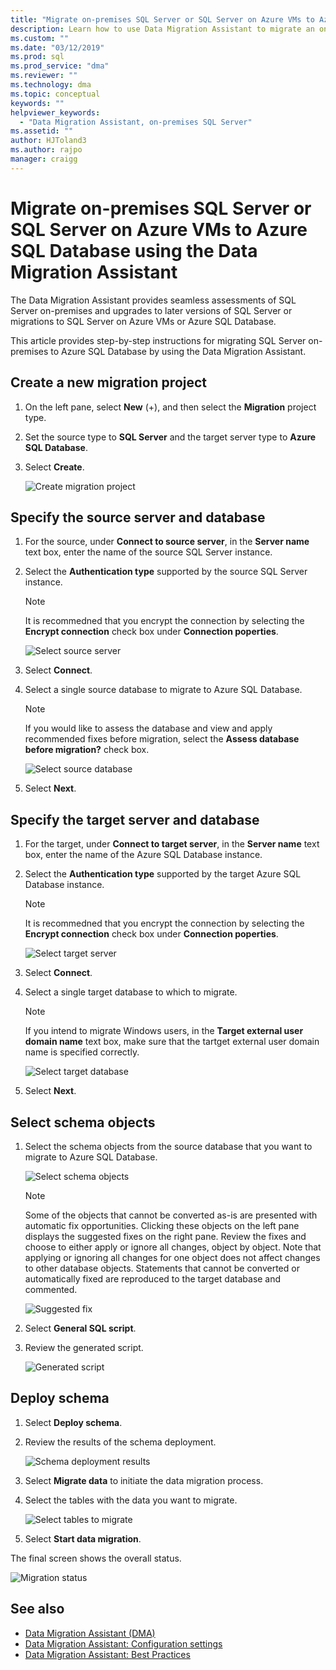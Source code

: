 ```yaml
---
title: "Migrate on-premises SQL Server or SQL Server on Azure VMs to Azure SQL Database using the Data Migration Assistant | Microsoft Docs"
description: Learn how to use Data Migration Assistant to migrate an on-premises SQL Server to Azure SQL Database
ms.custom: ""
ms.date: "03/12/2019"
ms.prod: sql
ms.prod_service: "dma"
ms.reviewer: ""
ms.technology: dma
ms.topic: conceptual
keywords: ""
helpviewer_keywords: 
  - "Data Migration Assistant, on-premises SQL Server"
ms.assetid: ""
author: HJToland3
ms.author: rajpo
manager: craigg
---
```


# Migrate on-premises SQL Server or SQL Server on Azure VMs to Azure SQL Database using the Data Migration Assistant

The Data Migration Assistant provides seamless assessments of SQL Server on-premises and upgrades to later versions of SQL Server or migrations to SQL Server on Azure VMs or Azure SQL Database.

This article provides step-by-step instructions for migrating SQL Server on-premises to Azure SQL Database by using the Data Migration Assistant.   

## Create a new migration project

1. On the left pane, select **New** (+), and then select the **Migration** project type.

2. Set the source type to **SQL Server** and the target server type to **Azure SQL Database**.

3. Select **Create**.

   ![Create migration project](../dma/media/NewCreate1.png)

## Specify the source server and database

1. For the source, under **Connect to source server**, in the **Server name** text box, enter the name of the source SQL Server instance.

2. Select the **Authentication type** supported by the source SQL Server instance.

   > [!NOTE]
   > It is recommedned that you encrypt the connection by selecting the **Encrypt connection** check box under **Connection poperties**.

    ![Select source server](../dma/media/select-source-server.png)

3. Select **Connect**.

4. Select a single source database to migrate to Azure SQL Database.

   > [!NOTE]
   > If you would like to assess the database and view and apply recommended fixes before migration, select the **Assess database before migration?** check box.

    ![Select source database](../dma/media/select-source-database.png)

5. Select **Next**.

## Specify the target server and database

1. For the target, under **Connect to target server**, in the **Server name** text box, enter the name of the Azure SQL Database instance. 

2. Select the **Authentication type** supported by the target Azure SQL Database instance.

   > [!NOTE]
   > It is recommedned that you encrypt the connection by selecting the **Encrypt connection** check box under **Connection poperties**.

     ![Select target server](../dma/media/select-target-server.png)

3. Select **Connect**.

4. Select a single target database to which to migrate.

   > [!NOTE]
   > If you intend to migrate Windows users, in the **Target external user domain name** text box, make sure that the tartget external user domain name is specified correctly.

    ![Select target database](../dma/media/select-target-database.png)

5. Select **Next**.

## Select schema objects

1.	Select the schema objects from the source database that you want to migrate to Azure SQL Database.

    ![Select schema objects](../dma/media/select-schema-objects.png)

       > [!NOTE]
       > Some of the objects that cannot be converted as-is are presented with automatic fix opportunities. Clicking these objects on the left pane displays the suggested fixes on the right pane. Review the fixes and choose to either apply or ignore all changes, object by object. Note that applying or ignoring all changes for one object does not affect changes to other database objects. Statements that cannot be converted or automatically fixed are reproduced to the target database and commented.

    ![Suggested fix](../dma/media/suggested-fix.png)

2. Select **General SQL script**.
 
3. Review the generated script.

    ![Generated script](../dma/media/generated-script.png)

## Deploy schema

1. Select **Deploy schema**.

2. Review the results of the schema deployment.
 
    ![Schema deployment results](../dma/media/schema-deployment-results.png)

3. Select **Migrate data** to initiate the data migration process.
 
4. Select the tables with the data you want to migrate.

    ![Select tables to migrate](../dma/media/select-tables-to-migrate.png) 

5. Select **Start data migration**.
 
The final screen shows the overall status.

   ![Migration status](../dma/media/migration-status.png) 

## See also

- [Data Migration Assistant (DMA)](../dma/dma-overview.md)
- [Data Migration Assistant: Configuration settings](../dma/dma-configurationsettings.md)
- [Data Migration Assistant: Best Practices](../dma/dma-bestpractices.md)
